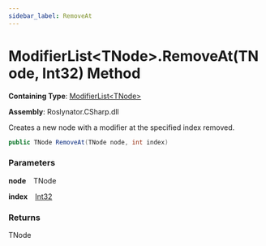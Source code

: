 ```yaml
---
sidebar_label: RemoveAt
---
```


# ModifierList&lt;TNode&gt;\.RemoveAt\(TNode, Int32\) Method

**Containing Type**: [ModifierList&lt;TNode&gt;](../index.md)

**Assembly**: Roslynator\.CSharp\.dll

  
Creates a new node with a modifier at the specified index removed\.

```csharp
public TNode RemoveAt(TNode node, int index)
```

### Parameters

**node** &ensp; TNode

**index** &ensp; [Int32](https://docs.microsoft.com/en-us/dotnet/api/system.int32)

### Returns

TNode

